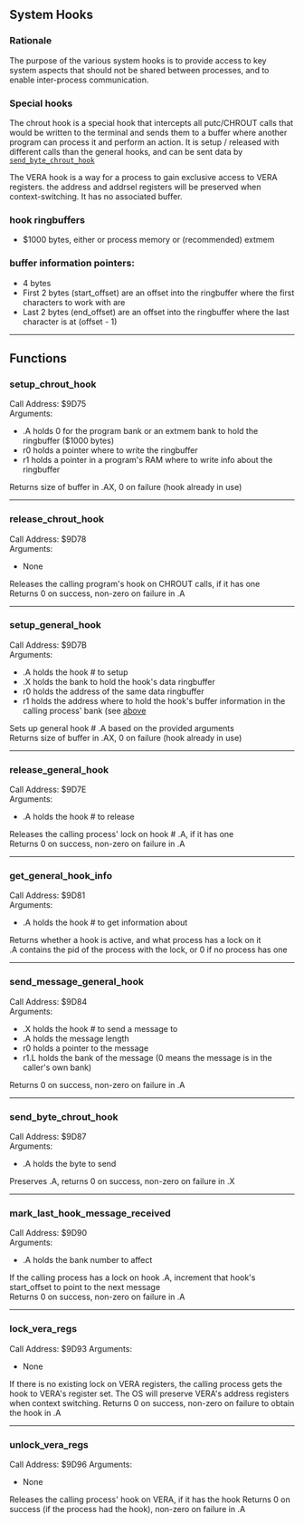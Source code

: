## System Hooks

### Rationale

The purpose of the various system hooks is to provide access to key system aspects that should not be shared between processes, and to enable inter-process communication.

### Special hooks 

The chrout hook is a special hook that intercepts all putc/CHROUT calls that would be written to the terminal and sends them to a buffer where another program can process it and perform an action.
It is setup / released with different calls than the general hooks, and can be sent data by [`send_byte_chrout_hook`](#send_byte_chrout_hook)

The VERA hook is a way for a process to gain exclusive access to VERA registers. the address and addrsel registers will be preserved when context-switching. It has no associated buffer.

### hook ringbuffers
- $1000 bytes, either or process memory or (recommended) extmem

### buffer information pointers:

- 4 bytes
- First 2 bytes (start_offset) are an offset into the ringbuffer where the first characters to work with are
- Last 2 bytes (end_offset) are an offset into the ringbuffer where the last character is at (offset - 1)

---

## Functions

### setup_chrout_hook
Call Address: $9D75  
Arguments:

- .A holds 0 for the program bank or an extmem bank to hold the ringbuffer ($1000 bytes)
- r0 holds a pointer where to write the ringbuffer
- r1 holds a pointer in a program's RAM where to write info about the ringbuffer

Returns size of buffer in .AX, 0 on failure (hook already in use)

---

### release_chrout_hook
Call Address: $9D78  
Arguments:

- None

Releases the calling program's hook on CHROUT calls, if it has one  
Returns 0 on success, non-zero on failure in .A

---

### setup_general_hook
Call Address: $9D7B  
Arguments:

- .A holds the hook # to setup
- .X holds the bank to hold the hook's data ringbuffer
- r0 holds the address of the same data ringbuffer
- r1 holds the address where to hold the hook's buffer information in the calling process' bank (see [above](#buffer-information-pointers)

Sets up general hook # .A based on the provided arguments  
Returns size of buffer in .AX, 0 on failure (hook already in use)

---

### release_general_hook
Call Address: $9D7E  
Arguments:

- .A holds the hook # to release

Releases the calling process' lock on hook # .A, if it has one  
Returns 0 on success, non-zero on failure in .A

---

### get_general_hook_info
Call Address: $9D81  
Arguments:

- .A holds the hook # to get information about

Returns whether a hook is active, and what process has a lock on it  
.A contains the pid of the process with the lock, or 0 if no process has one

---

### send_message_general_hook
Call Address: $9D84  
Arguments:

- .X holds the hook # to send a message to
- .A holds the message length
- r0 holds a pointer to the message
- r1.L holds the bank of the message (0 means the message is in the caller's own bank)

Returns 0 on success, non-zero on failure in .A

---

### send_byte_chrout_hook
Call Address: $9D87  
Arguments:

- .A holds the byte to send

Preserves .A, returns 0 on success, non-zero on failure in .X

---

### mark_last_hook_message_received
Call Address: $9D90  
Arguments:

- .A holds the bank number to affect

If the calling process has a lock on hook .A, increment that hook's start_offset to point to the next message  
Returns 0 on success, non-zero on failure in .A

--- 

### lock_vera_regs
Call Address: $9D93
Arguments:

- None

If there is no existing lock on VERA registers, the calling process gets the hook to VERA's register set. The OS will preserve VERA's address registers when context switching.
Returns 0 on success, non-zero on failure to obtain the hook in .A

---

### unlock_vera_regs
Call Address: $9D96
Arguments:

- None

Releases the calling process' hook on VERA, if it has the hook
Returns 0 on success (if the process had the hook), non-zero on failure in .A


